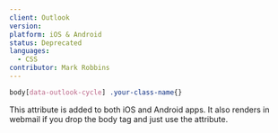 ```yaml
---
client: Outlook
version:
platform: iOS & Android
status: Deprecated
languages:
  - CSS
contributor: Mark Robbins
---
```


```css
body[data-outlook-cycle] .your-class-name{}
```

This attribute is added to both iOS and Android apps. It also renders in webmail if you drop the body tag and just use the attribute.
